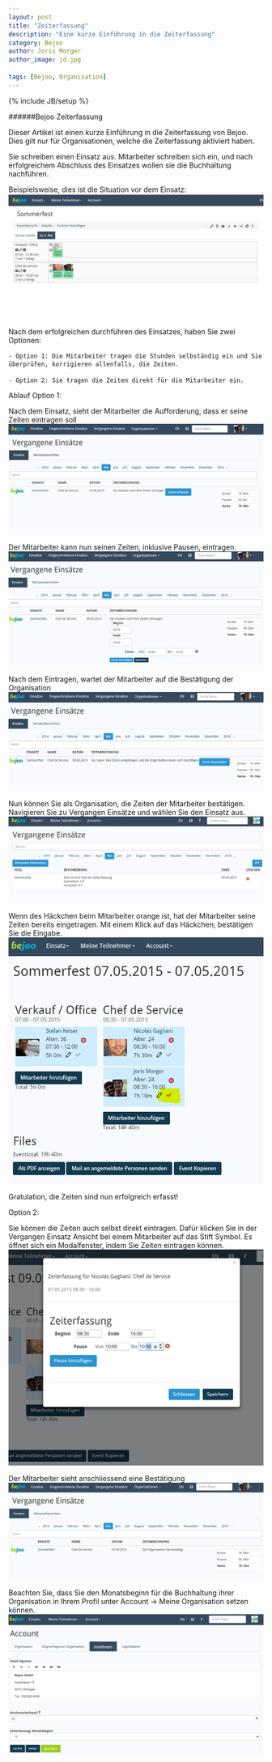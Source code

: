 ```yaml
---
layout: post
title: "Zeiterfassung"
description: "Eine kurze Einführung in die Zeiterfassung"
category: Bejoo
author: Joris Morger
author_image: jd.jpg

tags: [Bejoo, Organisation]
---
```

{% include JB/setup %}

######Bejoo Zeiterfassung


Dieser Artikel ist einen kurze Einführung in die Zeiterfassung von Bejoo. Dies gilt nur für Organisationen, welche die Zeiterfassung aktiviert haben. 


Sie schreiben einen Einsatz aus. Mitarbeiter schreiben sich ein, und nach erfolgreichem Abschluss des Einsatzes wollen sie die Buchhaltung nachführen. 

Beispielsweise, dies ist die Situation vor dem Einsatz: 
![zeiterfassung tutorial](/img/zeiterfassung/before.PNG)


Nach dem erfolgreichen durchführen des Einsatzes, haben Sie zwei Optionen:


    - Option 1: Die Mitarbeiter tragen die Stunden selbständig ein und Sie überprüfen, korrigieren allenfalls, die Zeiten. 

    - Option 2: Sie tragen die Zeiten direkt für die Mitarbeiter ein.



Ablauf Option 1:


Nach dem Einsatz, sieht der Mitarbeiter die Aufforderung, dass er seine Zeiten eintragen soll
![zeiterfassung tutorial](/img/zeiterfassung/user_add_times1.PNG)

Der Mitarbeiter kann nun seinen Zeiten, inklusive Pausen, eintragen. 
![zeiterfassung tutorial](/img/zeiterfassung/user_add_times2.PNG)


Nach dem Eintragen, wartet der Mitarbeiter auf die Bestätigung der Organisation 
![zeiterfassung tutorial](/img/zeiterfassung/user_add_times3.PNG)


Nun können Sie als Organisation, die Zeiten der Mitarbeiter bestätigen. Navigieren Sie zu Vergangen Einsätze und wählen Sie den Einsatz aus.
![zeiterfassung tutorial](/img/zeiterfassung/organisation_add_times1.PNG)


 Wenn des Häckchen beim Mitarbeiter orange ist, hat der Mitarbeiter seine Zeiten bereits eingetragen. Mit einem Klick auf das Häckchen, bestätigen Sie die Eingabe. 
![zeiterfassung tutorial](/img/zeiterfassung/organisation_add_times2.PNG)

Gratulation, die Zeiten sind nun erfolgreich erfasst!


Option 2:

Sie können die Zeiten auch selbst direkt eintragen. Dafür klicken Sie in der Vergangen Einsatz Ansicht bei einem Mitarbeiter auf das Stift Symbol. Es öffnet sich ein Modalfenster, indem Sie Zeiten eintragen können. 
![zeiterfassung tutorial](/img/zeiterfassung/organisation_option2_1.PNG)


Der Mitarbeiter sieht anschliessend eine Bestätigung
![zeiterfassung tutorial](/img/zeiterfassung/user_add_times4.PNG)



Beachten Sie, dass Sie den Monatsbeginn für die Buchhaltung ihrer Organisation in Ihrem Profil unter Account -> Meine Organisation setzen können. 
![zeiterfassung tutorial](/img/zeiterfassung/monatsbeginn.PNG)





